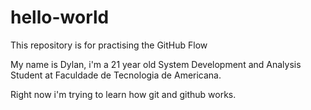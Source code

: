 # hello-world
This repository is for practising the GitHub Flow

My name is Dylan, i'm a 21 year old System Development and Analysis Student at Faculdade de Tecnologia de Americana.

Right now i'm trying to learn how git and github works.
